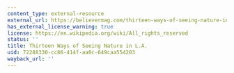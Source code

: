 ```yaml
---
content_type: external-resource
external_url: https://believermag.com/thirteen-ways-of-seeing-nature-in-la/
has_external_license_warning: true
license: https://en.wikipedia.org/wiki/All_rights_reserved
status: ''
title: Thirteen Ways of Seeing Nature in L.A.
uid: 72288330-cc86-414f-aa0c-649caa554203
wayback_url: ''
---
```

